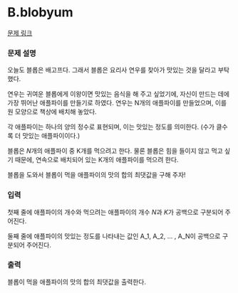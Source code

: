 # B.blobyum

[문제 링크](https://www.acmicpc.net/contest/problem/756/2)

### 문제 설명

오늘도 블롭은 배고프다. 그래서 블롭은 요리사 연우를 찾아가 맛있는 것을 달라고 부탁했다.

연우는 귀여운 블롭에게 이왕이면 맛있는 음식을 해 주고 싶었기에, 자신이 만드는 데에 가장 뛰어난 애플파이를 만들기로 하였다. 연우는 N개의 애플파이를 만들었으며, 이를 원 모양으로 책상에 배치해 놓았다.

각 애플파이는 하나의 양의 정수로 표현되며, 이는 맛있는 정도를 의미한다. (수가 클수록 더 맛있는 애플파이이다.)



블롭은 $N$개의 애플파이 중 K개를 먹으려고 한다. 물론 블롭은 힘을 들이지 않고 먹고 싶기 때문에, 연속으로 배치되어 있는 K개의 애플파이를 먹으려 한다.

블롭을 도와서 블롭이 먹을 애플파이의 맛의 합의 최댓값을 구해 주자!

### 입력 

첫째 줄에 애플파이의 개수와 먹으려는 애플파이의 개수 $N$과 $K$가 공백으로 구분되어 주어진다.

둘째 줄에 애플파이의 맛있는 정도를 나타내는 값인 A_1, A_2, ... , A_N이 공백으로 구분되어 주어진다.

### 출력 

블롭이 먹을 애플파이의 맛의 합의 최댓값을 출력한다.



